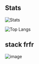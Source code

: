 ## Stats

![Stats](https://github-readme-stats.vercel.app/api?username=tizu69&theme=catppuccin_mocha)

![Top Langs](https://github-readme-stats.vercel.app/api/top-langs/?username=tizu69&theme=catppuccin_mocha)

## stack frfr

![image](https://github.com/tizu69/tizu69/assets/60812901/c14992f4-478d-4799-8003-dbfeb9901d69)
